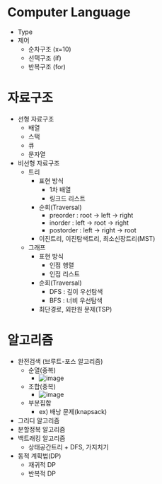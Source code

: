 # Computer Language

- Type
- 제어
  - 순차구조 (x=10)
  - 선택구조 (if)
  - 반복구조 (for)  



# 자료구조

- 선형 자료구조
  - 배열
  - 스택
  - 큐
  - 문자열  
- 비선형 자료구조 
  - 트리
    - 표현 방식
    	- 1차 배열
    	- 링크드 리스트
    - 순회(Traversal)
    	- preorder : root -> left -> right
    	- inorder : left -> root -> right
    	- postorder : left -> right -> root
    - 이진트리, 이진탐색트리, 최소신장트리(MST)  
  - 그래프
    - 표현 방식
      - 인접 행렬
      - 인접 리스트
    - 순회(Traversal)
      - DFS : 깊이 우선탐색
      - BFS : 너비 우선탐색
    - 최단경로, 외판원 문제(TSP)  



# 알고리즘

- 완전검색 (브루트-포스 알고리즘)
  - 순열(중복)
    - ![image](https://user-images.githubusercontent.com/30791915/51221013-f80fcb80-197a-11e9-8ca9-b7e1e3b41591.png)
  - 조합(중복)
    - ![image](https://user-images.githubusercontent.com/30791915/51220983-d9113980-197a-11e9-81c5-5c600c304199.png)
  - 부분집합
    - ex) 배낭 문제(knapsack)  
- 그리디 알고리즘
- 분할정복 알고리즘
- 백트래킹 알고리즘
  - 상태공간트리 + DFS, 가지치기
- 동적 계획법(DP)
  - 재귀적 DP
  - 반복적 DP
